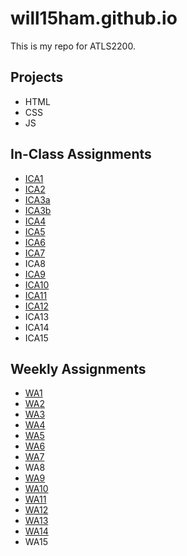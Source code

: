 # will15ham.github.io

This is my repo for ATLS2200.

## Projects

- HTML
- CSS
- JS

## In-Class Assignments

- [ICA1](https://docs.google.com/document/d/10XWCP9ZKJeTlIrjKODBLMfJ6g0c9ES6xDbm3T-L10jA/edit?usp=sharing)
- [ICA2](https://docs.google.com/document/d/1rk0w4ndvpx1YlMmNn_QZ6WYGMEP4nL9kUkV2KURAaTk/edit?usp=sharing)
- [ICA3a](https://will15ham.github.io/ica/ica3a.html)
- [ICA3b](https://will15ham.github.io/ica/ica3b.html)
- [ICA4](https://will15ham.github.io/ica/ica4.html)
- [ICA5](https://will15ham.github.io/ica/ica5.html)
- [ICA6](https://will15ham.github.io/ica/ica6/ica6-part1.html)
- [ICA7](https://will15ham.github.io/ica/ica7.html)
- ICA8
- [ICA9](https://will15ham.github.io/ica/ica9.html)
- [ICA10](https://will15ham.github.io/ica/ica10.html)
- [ICA11](https://will15ham.github.io/ica/ica11.html)
- [ICA12](https://will15ham.github.io/ica/ica12.html)
- ICA13
- ICA14
- ICA15

## Weekly Assignments

- [WA1](https://will15ham.github.io/wa/wa1.html)
- [WA2](https://will15ham.github.io/wa/wa2.html)
- [WA3](https://will15ham.github.io/wa/wa3.html)
- [WA4](https://will15ham.github.io/wa/wa4.html)
- [WA5](https://will15ham.github.io/wa/wa5.html)
- [WA6](https://will15ham.github.io/wa/wa6/index.html)
- [WA7](https://will15ham.github.io/wa/wa7.html)
- WA8
- [WA9](https://will15ham.github.io/wa/wa9.html)
- [WA10](https://will15ham.github.io/wa/assignment9.html)
- [WA11](https://will15ham.github.io/wa/wa11.html)
- [WA12](https://will15ham.github.io/wa/wa12.html)
- [WA13](https://will15ham.github.io/wa/wa13.html)
- [WA14](https://will15ham.github.io/wa/wa14.html)
- WA15
